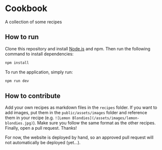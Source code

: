 # Cookbook

A collection of some recipes

## How to run

Clone this repository and install [Node.js](https://nodejs.org) and npm. Then run the following command to install dependencies:

```bash
npm install
```

To run the application, simply run:

```bash
npm run dev
```

## How to contribute

Add your own recipes as markdown files in the `recipes` folder. If you want to add images, put them in the `public/assets/images` folder and reference them in your recipe (e.g. `![Lemon Blondies](/assets/images/lemon-blondies.jpg)`). Make sure you follow the same format as the other recipes. Finally, open a pull request. Thanks!

For now, the website is deployed by hand, so an approved pull request will not automatically be deployed (yet...).
